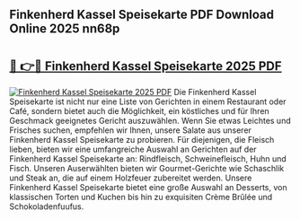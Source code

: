 ## Finkenherd Kassel Speisekarte PDF Download Online 2025 nn68p

# <h2><a href="http://gcbo6ul.nevu.top/?p=Finkenherd+Kassel+Speisekarte">🔗 👉🔴 Finkenherd Kassel Speisekarte 2025 PDF</a></h2>

[![Finkenherd Kassel Speisekarte 2025 PDF](https://i.imgur.com/dBaPXMq.png)](http://gcbo6ul.nevu.top/?p=Finkenherd+Kassel+Speisekarte)
Die Finkenherd Kassel Speisekarte ist nicht nur eine Liste von Gerichten in einem Restaurant oder Café, sondern bietet auch die Möglichkeit, ein köstliches und für Ihren Geschmack geeignetes Gericht auszuwählen. Wenn Sie etwas Leichtes und Frisches suchen, empfehlen wir Ihnen, unsere Salate aus unserer Finkenherd Kassel Speisekarte zu probieren. Für diejenigen, die Fleisch lieben, bieten wir eine umfangreiche Auswahl an Gerichten auf der Finkenherd Kassel Speisekarte an: Rindfleisch, Schweinefleisch, Huhn und Fisch. Unseren Auserwählten bieten wir Gourmet-Gerichte wie Schaschlik und Steak an, die auf einem Holzfeuer zubereitet werden. Unsere Finkenherd Kassel Speisekarte bietet eine große Auswahl an Desserts, von klassischen Torten und Kuchen bis hin zu exquisiten Crème Brûlée und Schokoladenfuufus.
